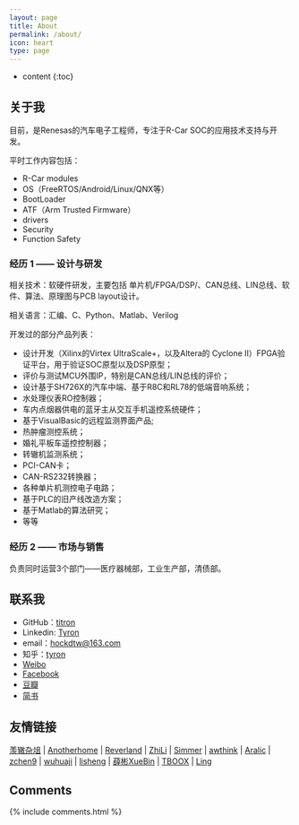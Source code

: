 ```yaml
---
layout: page
title: About
permalink: /about/
icon: heart
type: page
---
```


* content
{:toc}

## 关于我

目前，是Renesas的汽车电子工程师，专注于R-Car SOC的应用技术支持与开发。

平时工作内容包括：
- R-Car modules
- OS（FreeRTOS/Android/Linux/QNX等）
- BootLoader
- ATF（Arm Trusted Firmware）
- drivers
- Security 
- Function Safety

### 经历 1 —— 设计与研发

相关技术：软硬件研发，主要包括 单片机/FPGA/DSP/、CAN总线、LIN总线、软件、算法、原理图与PCB layout设计。

相关语言：汇编、C、Python、Matlab、Verilog

开发过的部分产品列表：
- 设计开发（Xilinx的Virtex UltraScale+，以及Altera的 Cyclone II）FPGA验证平台，用于验证SOC原型以及DSP原型；
- 评价与测试MCU外围IP，特别是CAN总线/LIN总线的评价；
- 设计基于SH726X的汽车中端、基于R8C和RL78的低端音响系统；
- 水处理仪表RO控制器；
- 车内点烟器供电的蓝牙主从交互手机遥控系统硬件；
- 基于VisualBasic的远程监测界面产品;
- 热肿瘤测控系统；
- 婚礼平板车遥控控制器；
- 转辙机监测系统；
- PCI-CAN卡；
- CAN-RS232转换器；
- 各种单片机测控电子电路；
- 基于PLC的旧产线改造方案；
- 基于Matlab的算法研究；
- 等等

### 经历 2 —— 市场与销售
负责同时运营3个部门——医疗器械部，工业生产部，清债部。

## 联系我

* GitHub：[titron](https://github.com/titron)
* Linkedin: [Tyron](https://www.linkedin.com/in/tyron-dong/)
* email：hockdtw@163.com
* 知乎：[tyron](https://www.zhihu.com/people/tyron-dong)
* [Weibo](...)
* [Facebook](...)
* [豆瓣](...)
* [简书](...)

## 友情链接

[羡辙杂俎](http://zhangwenli.com/blog) \| [Anotherhome](https://www.anotherhome.net) \| [Reverland](http://reverland.org/) \| [ZhiLi](http://lizhipower.github.io/) \| [Simmer](http://simmer-jun.github.io/) \| [awthink](http://awthink.net/) \| [Aralic](http://aralic.github.io/) \| [zchen9](http://www.chen9.info/) \| [wuhuaji](http://wuhuaji.me/) \| [lisheng](http://www.lishengcn.cn/) \| [薛彬XueBin](http://axuebin.com/blog/) \| [TBOOX](http://www.tboox.org/cn/) \|  [Ling](http://linglinyp.com/)

## Comments

{% include comments.html %}
